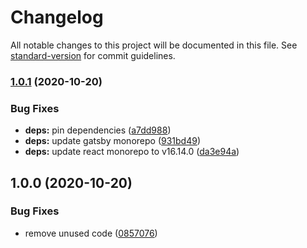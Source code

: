 # Changelog

All notable changes to this project will be documented in this file. See [standard-version](https://github.com/conventional-changelog/standard-version) for commit guidelines.

### [1.0.1](https://github.com/010tech/gatsbyjs-boilerplate/compare/v1.0.0...v1.0.1) (2020-10-20)


### Bug Fixes

* **deps:** pin dependencies ([a7dd988](https://github.com/010tech/gatsbyjs-boilerplate/commit/a7dd9888348d51e329830be4c80ef6177d53cd46))
* **deps:** update gatsby monorepo ([931bd49](https://github.com/010tech/gatsbyjs-boilerplate/commit/931bd491eeca379b78573358e11e7f34941aa593))
* **deps:** update react monorepo to v16.14.0 ([da3e94a](https://github.com/010tech/gatsbyjs-boilerplate/commit/da3e94a9f0175c12be37bc963fe85b13bce933b8))

## 1.0.0 (2020-10-20)


### Bug Fixes

* remove unused code ([0857076](https://github.com/010tech/gatsbyjs-boilerplate/commit/08570769c1efc49bda1a56d563d87b6bf60c8d06))
